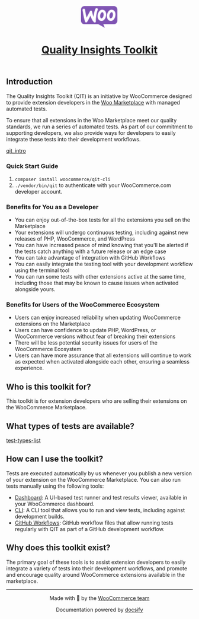 <header id="qit" class="mobile">
    <a href="https://woocommerce.github.io/qit-documentation/#/" data-nosearch>
      <img src="_media/logo-woocommerce.svg" width="100">
      <h1>Quality Insights Toolkit</h1>
    </a>
</header>

## Introduction <!-- {docsify-ignore} -->

The Quality Insights Toolkit (QIT) is an initiative by WooCommerce designed to provide extension developers in the [Woo Marketplace](https://woocommerce.com/products/) with managed automated tests.

To ensure that all extensions in the Woo Marketplace meet our quality standards, we run a series of automated tests. As part of our commitment to supporting developers, we also provide ways for developers to easily integrate these tests into their development workflows.

[qit_intro](_media/videos/qit_intro.mp4 ":include type=video controls width=100%")

### Quick Start Guide

1. `composer install woocommerce/qit-cli`
2. `./vendor/bin/qit` to authenticate with your WooCommerce.com developer account.

### Benefits for You as a Developer <!-- {docsify-ignore} -->

- You can enjoy out-of-the-box tests for all the extensions you sell on the Marketplace
- Your extensions will undergo continuous testing, including against new releases of PHP, WooCommerce, and WordPress
- You can have increased peace of mind knowing that you'll be alerted if the tests catch anything with a future release or an edge case
- You can take advantage of integration with GitHub Workflows
- You can easily integrate the testing tool with your development workflow using the terminal tool
- You can run some tests with other extensions active at the same time, including those that may be known to cause issues when activated alongside yours.

### Benefits for Users of the WooCommerce Ecosystem <!-- {docsify-ignore} -->

- Users can enjoy increased reliability when updating WooCommerce extensions on the Marketplace
- Users can have confidence to update PHP, WordPress, or WooCommerce versions without fear of breaking their extensions
- There will be less potential security issues for users of the WooCommerce Ecosystem
- Users can have more assurance that all extensions will continue to work as expected when activated alongside each other, ensuring a seamless experience.

## Who is this toolkit for? <!-- {docsify-ignore} -->

This toolkit is for extension developers who are selling their extensions on the WooCommerce Marketplace.

## What types of tests are available? <!-- {docsify-ignore} -->

[test-types-list](test-types-list.md ":include")

## How can I use the toolkit? <!-- {docsify-ignore} -->

Tests are executed automatically by us whenever you publish a new version of your extension on the WooCommerce Marketplace. You can also run tests manually using the following tools:

- [Dashboard](dashboard/getting-started.md): A UI-based test runner and test results viewer, available in your WooCommerce dashboard.
- [CLI](cli/getting-started.md): A CLI tool that allows you to run and view tests, including against development builds.
- [GitHub Workflows](workflows/getting-started.md): GitHub workflow files that allow running tests regularly with QIT as part of a GitHub development workflow.

## Why does this toolkit exist? <!-- {docsify-ignore} -->

The primary goal of these tools is to assist extension developers to easily integrate a variety of tests into their development workflows, and promote and encourage quality around WooCommerce extensions available in the marketplace.

---

<p align="center">Made with 💜 by the <a href="https://woocommerce.github.io/">WooCommerce team</a></p>

<p align="center">Documentation powered by <a href="https://docsify.js.org/">docsify</a></p>
